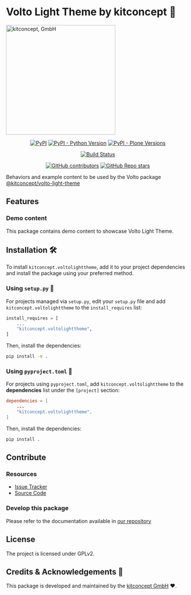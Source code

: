 # Volto Light Theme by kitconcept 🚀

<picture>
  <source media="(prefers-color-scheme: dark)" srcset="https://kitconcept.com/kitconcept-white.svg">
  <img width="300" alt="kitconcept, GmbH" src="https://kitconcept.com/kitconcept-black.svg">
</picture>

<div align="center">

[![PyPI](https://img.shields.io/pypi/v/kitconcept.voltolighttheme)](https://pypi.org/project/kitconcept.voltolighttheme/)
[![PyPI - Python Version](https://img.shields.io/pypi/pyversions/kitconcept.voltolighttheme)](https://pypi.org/project/kitconcept.voltolighttheme/)
[![PyPI - Plone Versions](https://img.shields.io/pypi/frameworkversions/plone/kitconcept.voltolighttheme)](https://pypi.org/project/kitconcept.voltolighttheme/)

[![Build Status](https://github.com/kitconcept/volto-light-theme/actions/workflows/main.yml/badge.svg)](https://github.com/kitconcept/volto-light-theme/actions)

[![GitHub contributors](https://img.shields.io/github/contributors/kitconcept/volto-light-theme)](https://github.com/kitconcept/volto-light-theme)
[![GitHub Repo stars](https://img.shields.io/github/stars/collective/volto-light-theme?style=social)](https://github.com/collective/volto-light-theme)

</div>

Behaviors and example content to be used by the Volto package [@kitconcept/volto-light-theme](https://www.npmjs.com/package/@kitconcept/volto-light-theme)

## Features

### Demo content

This package contains demo content to showcase Volto Light Theme.

## Installation 🛠️

To install `kitconcept.voltolighttheme`, add it to your project dependencies and install the package using your preferred method.

### Using `setup.py` 🐍

For projects managed via `setup.py`, edit your `setup.py` file and add `kitconcept.voltolighttheme` to the `install_requires` list:

````python
install_requires = [
    ...
    "kitconcept.voltolighttheme",
]
````

Then, install the dependencies:

````sh
pip install -e .
````

### Using `pyproject.toml` 📜

For projects using `pyproject.toml`, add `kitconcept.voltolighttheme` to the **dependencies** list under the `[project]` section:

````toml
dependencies = [
    ...
    "kitconcept.voltolighttheme",
]
````

Then, install the dependencies:

````sh
pip install .
````

## Contribute

### Resources

- [Issue Tracker](https://github.com/kitconcept/volto-light-theme/issues)
- [Source Code](https://github.com/kitconcept/volto-light-theme/)

### Develop this package

Please refer to the documentation available in [our repository](https://github.com/kitconcept/volto-light-theme)

## License

The project is licensed under GPLv2.

## Credits & Acknowledgements 🙏

This package is developed and maintained by the [kitconcept GmbH](https://kitconcept.com) ❤️.